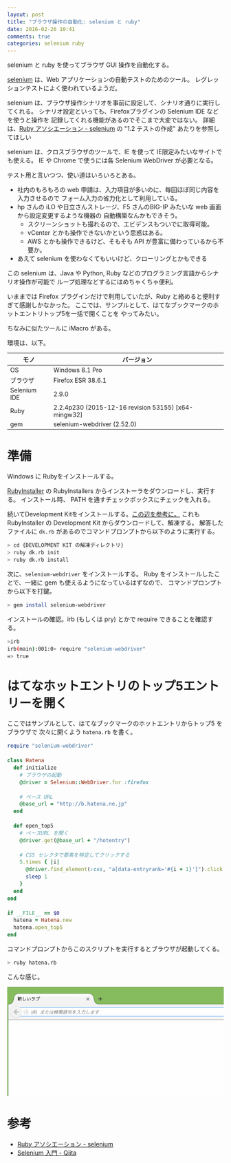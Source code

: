 ```yaml
---
layout: post
title: "ブラウザ操作の自動化: selenium と ruby"
date: 2016-02-26 10:41
comments: true
categories: selenium ruby
---
```


selenium と ruby を使ってブラウザ GUI 操作を自動化する。

[selenium](http://www.seleniumhq.org/) は、Web アプリケーションの自動テストのためのツール。
レグレッションテストによく使われているようだ。

selenium は、ブラウザ操作シナリオを事前に設定して、シナリオ通りに実行してくれる。
シナリオ設定といっても、Firefoxプラグインの Selenium IDE などを使うと操作を
記録してくれる機能があるのでそこまで大変ではない。
詳細は、[Ruby アソシエーション - selenium](http://www.ruby.or.jp/ja/tech/development_tool/reg_test/) の "1.2 テストの作成"
あたりを参照してほしい



selenium は、クロスブラウザのツールで、IE を使って IE限定みたいなサイトでも使える。
IE や Chrome で使うには各 Selenium WebDriver が必要となる。

テスト用と言いつつ、使い道はいろいろとある。

- 社内のもろもろの web 申請は、入力項目が多いのに、毎回ほぼ同じ内容を入力させるので
  フォーム入力の省力化として利用している。
- hp さんの iLO や日立さんストレージ、F5 さんのBIG-IP みたいな web 画面から設定変更するような機器の
  自動構築なんかもできそう。
  - スクリーンショットも撮れるので、エビデンスもついでに取得可能。
  - vCenter とかも操作できないかという思惑はある。
  - AWS とかも操作できるけど、そもそも API が豊富に備わっているから不要か。
- あえて selenium を使わなくてもいいけど、クローリングとかもできる

この selenium は、Java や Python, Ruby などのプログラミング言語からシナリオ操作が可能で
ループ処理などするにはめちゃくちゃ便利。


いままでは Firefox プラグインだけで利用していたが、Ruby と絡めると便利すぎて感謝しかなかった。
ここでは、サンプルとして、はてなブックマークのホットエントリトップ5を一括で開くことを
やってみたい。

ちなみに似たツールに iMacro がある。

<!-- more -->


環境は、以下。

モノ         | バージョン
-------------|----------------------------------------------------
OS           | Windows 8.1 Pro
ブラウザ     | Firefox ESR 38.6.1
Selenium IDE | 2.9.0
Ruby         | 2.2.4p230 (2015-12-16 revision 53155) [x64-mingw32]
gem          | selenium-webdriver (2.52.0)



準備
====

Windows に Rubyをインストールする。

[RubyInstaller](http://rubyinstaller.org/downloads/) の RubyInstallers からインストーラをダウンロードし、実行する。
インストール時、 PATH を通すチェックボックスにチェックを入れる。

続いてDevelopment Kitをインストールする。[この辺を参考に。](http://www.rubylife.jp/railsinstall/rails/index4.html)
これも RubyInstaller の Development Kit からダウンロードして、解凍する。
解答したファイルに `dk.rb` があるのでコマンドプロンプトから以下のように実行する。

```sh
> cd {DEVELOPMENT KIT の解凍ディレクトリ}
> ruby dk.rb init
> ruby dk.rb install
```

次に、`selenium-webdriver` をインストールする。
Ruby をインストールしたことで、一緒に gem も使えるようになっているはずなので、
コマンドプロンプトから以下を打鍵。

```sh
> gem install selenium-webdriver
```

インストールの確認。irb (もしくは pry) とかで require できることを確認する。

```sh
>irb
irb(main):001:0> require "selenium-webdriver"
=> true
```

はてなホットエントリのトップ5エントリーを開く
=============================================

ここではサンプルとして、はてなブックマークのホットエントリからトップ5 をブラウザで
次々に開くよう `hatena.rb` を書く。


```ruby
require "selenium-webdriver"

class Hatena
  def initialize
    # ブラウザの起動
    @driver = Selenium::WebDriver.for :firefox

    # ベース URL
    @base_url = "http://b.hatena.ne.jp"
  end

  def open_top5
    # ベースURL を開く
    @driver.get(@base_url + "/hotentry")

    # CSS セレクタで要素を特定してクリックする
    5.times { |i|
      @driver.find_element(:css, "a[data-entryrank='#{i + 1}']").click
      sleep 1
    }
  end
end

if __FILE__ == $0
  hatena = Hatena.new
  hatena.open_top5
end
```

コマンドプロンプトからこのスクリプトを実行するとブラウザが起動してくる。
```sh
> ruby hatena.rb
```

こんな感じ。

![hatena_screenshot](/images/20160226_selenium.gif)


参考
====

- [Ruby アソシエーション - selenium](http://www.ruby.or.jp/ja/tech/development_tool/reg_test/)
- [Selenium 入門 - Qiita](http://qiita.com/kkakizaki/items/5a0e6f753193f2a1514f)
